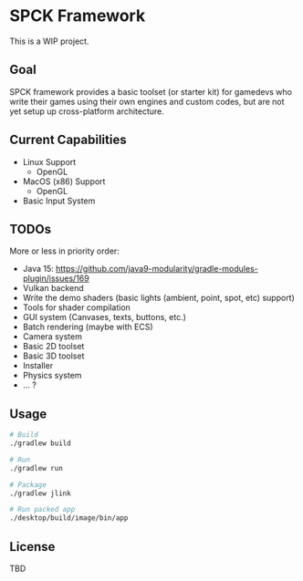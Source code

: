 # SPCK Framework

This is a WIP project.

## Goal

SPCK framework provides a basic toolset (or starter kit) for gamedevs who write their 
games using their own engines and custom codes, but are not yet setup up cross-platform architecture.

## Current Capabilities

* Linux Support
  * OpenGL
* MacOS (x86) Support
  * OpenGL
* Basic Input System

## TODOs

More or less in priority order:

* Java 15: https://github.com/java9-modularity/gradle-modules-plugin/issues/169
* Vulkan backend
* Write the demo shaders (basic lights (ambient, point, spot, etc) support)
* Tools for shader compilation
* GUI system (Canvases, texts, buttons, etc.)
* Batch rendering (maybe with ECS)
* Camera system
* Basic 2D toolset
* Basic 3D toolset
* Installer
* Physics system
* ... ?

## Usage

```bash
# Build
./gradlew build
```

```bash
# Run
./gradlew run
```

```bash
# Package
./gradlew jlink
```

```bash
# Run packed app 
./desktop/build/image/bin/app
```

## License

TBD